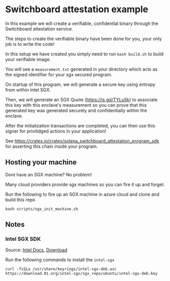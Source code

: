 # Switchboard attestation example

In this example we will create a verifiable, confidential binary through the
Switchboard attestation service.

The steps to create the verifiable binary have been done for you, your only job
is to write the code!

In this setup we have created you simply need to run `bash build.sh` to build
your verifiable image.

You will see a `measurement.txt` generated in your directory which acts as the
signed identifier for your sgx secured program.

On startup of this program, we will generate a secure key using entropy from
within Intel SGX.

Then, we will generate an SGX Quote (https://is.gd/TYLu5k) to associate this key
with this enclave's measurement so you can prove that this generated key was
generated securely and confidentially within the enclave.

After the initialization transactions are completed, you can then use this
signer for privilidged actions in your application!

See https://crates.io/crates/solana_switchboard_attestation_program_sdk for
asserting this chain inside your program.

## Hosting your machine

Dont have an SGX machine? No problem!

Many cloud providers provide sgx machines so you can fire it up and forget.

Run the following to fire up an SGX machine in azure cloud and clone and build
this repo

`bash scripts/sgx_init_machine.sh`

## Notes

### Intel SGX SDK

Source:
[Intel Docs](https://software.intel.com/content/www/us/en/develop/articles/intel-software-guard-extensions-data-center-attestation-primitives-quick-install-guide.html),
[Download](https://www.intel.com/content/www/us/en/developer/tools/software-guard-extensions/linux-overview.html)

Run the following commands to install the `intel-sgx`

```
curl -fsSLo /usr/share/keyrings/intel-sgx-deb.asc https://download.01.org/intel-sgx/sgx_repo/ubuntu/intel-sgx-deb.key
```
